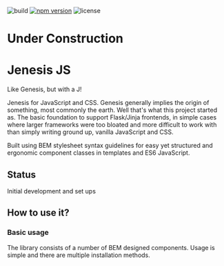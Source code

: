 
![build](https://travis-ci.org/kmjbyrne/vedux.svg?branch=master)
[![npm version](https://badge.fury.io/js/coradel.svg)](https://badge.fury.io/js/coradel)
![license](https://img.shields.io/github/license/mashape/apistatus.svg)

# Under Construction

# Jenesis JS
Like Genesis, but with a J! 

Jenesis for JavaScript and CSS. Genesis generally implies the origin of something, most commonly the earth. Well that's what this project started as. The basic foundation to support Flask/Jinja frontends, in simple cases where larger frameworks were too bloated and more difficult to work with than simply writing ground up, vanilla JavaScript and CSS.

Built using BEM stylesheet syntax guidelines for easy yet structured and ergonomic component classes in templates and ES6 JavaScript.

## Status

Initial development and set ups

## How to use it?


### Basic usage

The library consists of a number of BEM designed components. Usage is simple and there are multiple installation methods.

